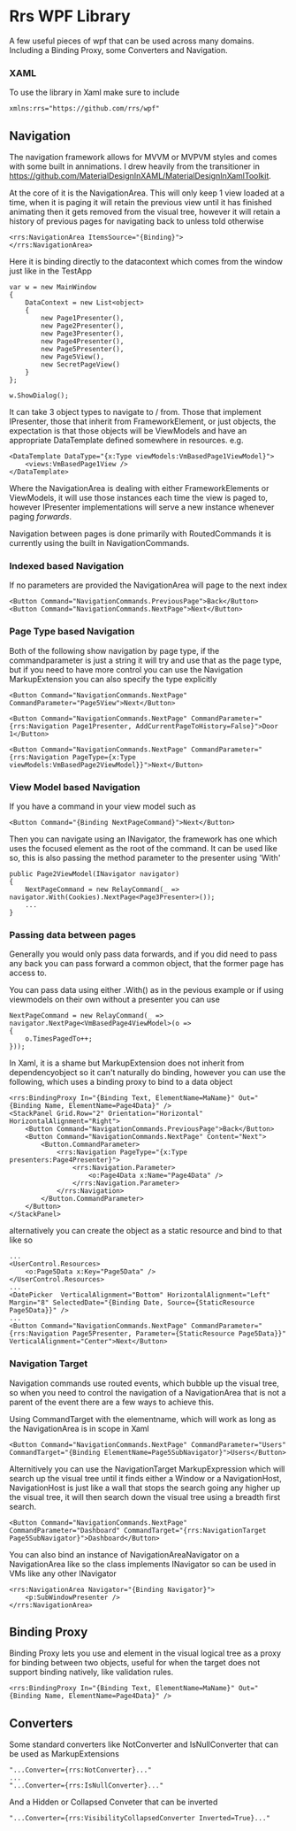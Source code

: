 # Rrs WPF Library

A few useful pieces of wpf that can be used across many domains. Including a Binding Proxy, some Converters and Navigation.


### XAML

To use the library in Xaml make sure to include

```
xmlns:rrs="https://github.com/rrs/wpf"
```

## Navigation

The navigation framework allows for MVVM or MVPVM styles and comes with some built in annimations. I drew heavily from the transitioner in https://github.com/MaterialDesignInXAML/MaterialDesignInXamlToolkit.

At the core of it is the NavigationArea. This will only keep 1 view loaded at a time, when it is paging it will retain the previous view until it has finished animating then it gets removed from the visual tree, however it will retain a history of previous pages for navigating back to unless told otherwise

```
<rrs:NavigationArea ItemsSource="{Binding}">
</rrs:NavigationArea>
```

Here it is binding directly to the datacontext which comes from the window just like in the TestApp

```
var w = new MainWindow
{
    DataContext = new List<object>
    {
        new Page1Presenter(),
        new Page2Presenter(),
        new Page3Presenter(),
        new Page4Presenter(),
        new Page5Presenter(),
        new Page5View(),
        new SecretPageView()
    }
};

w.ShowDialog();
```

It can take 3 object types to navigate to / from. Those that implement IPresenter, those that inherit from FrameworkElement, or just objects, the expectation is that those objects will be ViewModels and have an appropriate DataTemplate defined somewhere in resources. e.g.

```
<DataTemplate DataType="{x:Type viewModels:VmBasedPage1ViewModel}">
    <views:VmBasedPage1View />
</DataTemplate>
```

Where the NavigationArea is dealing with either FrameworkElements or ViewModels, it will use those instances each time the view is paged to, however IPresenter implementations will serve a new instance whenever paging _forwards_.

Navigation between pages is done primarily with RoutedCommands it is currently using the built in NavigationCommands.

### Indexed based Navigation 

If no parameters are provided the NavigationArea will page to the next index

```
<Button Command="NavigationCommands.PreviousPage">Back</Button>
<Button Command="NavigationCommands.NextPage">Next</Button>
```

### Page Type based Navigation

Both of the following show navigation by page type, if the commandparameter is just a string it will try and use that as the page type, but if you need to have more control you can use the Navigation MarkupExtension you can also specify the type explicitly

```
<Button Command="NavigationCommands.NextPage" CommandParameter="Page5View">Next</Button>

<Button Command="NavigationCommands.NextPage" CommandParameter="{rrs:Navigation Page1Presenter, AddCurrentPageToHistory=False}">Door 1</Button>

<Button Command="NavigationCommands.NextPage" CommandParameter="{rrs:Navigation PageType={x:Type viewModels:VmBasedPage2ViewModel}}">Next</Button>
```

### View Model based Navigation

If you have a command in your view model such as

```
<Button Command="{Binding NextPageCommand}">Next</Button>
```

Then you can navigate using an INavigator, the framework has one which uses the focused element as the root of the command. It can be used like so, this is also passing the method parameter to the presenter using 'With'

```
public Page2ViewModel(INavigator navigator)
{
    NextPageCommand = new RelayCommand(_ => navigator.With(Cookies).NextPage<Page3Presenter>());
    ...
}
```

### Passing data between pages

Generally you would only pass data forwards, and if you did need to pass any back you can pass forward a common object, that the former page has access to.

You can pass data using either .With() as in the pevious example or if using viewmodels on their own without a presenter you can use 

```
NextPageCommand = new RelayCommand(_ => navigator.NextPage<VmBasedPage4ViewModel>(o =>
{
    o.TimesPagedTo++;
}));
```

In Xaml, it is a shame but MarkupExtension does not inherit from dependencyobject so it can't naturally do binding, however you can use the following, which uses a binding proxy to bind to a data object

```
<rrs:BindingProxy In="{Binding Text, ElementName=MaName}" Out="{Binding Name, ElementName=Page4Data}" />
<StackPanel Grid.Row="2" Orientation="Horizontal" HorizontalAlignment="Right">
    <Button Command="NavigationCommands.PreviousPage">Back</Button>
    <Button Command="NavigationCommands.NextPage" Content="Next">
        <Button.CommandParameter>
            <rrs:Navigation PageType="{x:Type presenters:Page4Presenter}">
                <rrs:Navigation.Parameter>
                    <o:Page4Data x:Name="Page4Data" />
                </rrs:Navigation.Parameter>
            </rrs:Navigation>
        </Button.CommandParameter>
    </Button>
</StackPanel>
```
alternatively you can create the object as a static resource and bind to that like so

```
...
<UserControl.Resources>
    <o:Page5Data x:Key="Page5Data" />
</UserControl.Resources>
...
<DatePicker  VerticalAlignment="Bottom" HorizontalAlignment="Left" Margin="8" SelectedDate="{Binding Date, Source={StaticResource Page5Data}}" />
...
<Button Command="NavigationCommands.NextPage" CommandParameter="{rrs:Navigation Page5Presenter, Parameter={StaticResource Page5Data}}" VerticalAlignment="Center">Next</Button>
```

### Navigation Target

Navigation commands use routed events, which bubble up the visual tree, so when you need to control the navigation of a NavigationArea that is not a parent of the event there are a few ways to achieve this. 

Using CommandTarget with the elementname, which will work as long as the NavigationArea is in scope in Xaml
```
<Button Command="NavigationCommands.NextPage" CommandParameter="Users" CommandTarget="{Binding ElementName=Page5SubNavigator}">Users</Button>
```
Alternitively you can use the NavigationTarget MarkupExpression which will search up the visual tree until it finds either a Window or a NavigationHost, NavigationHost is just like a wall that stops the search going any higher up the visual tree, it will then search down the visual tree using a breadth first search.

```
<Button Command="NavigationCommands.NextPage" CommandParameter="Dashboard" CommandTarget="{rrs:NavigationTarget Page5SubNavigator}">Dashboard</Button>
```

You can also bind an instance of NavigationAreaNavigator on a NavigationArea like so the class implements INavigator so can be used in VMs like any other INavigator

```
<rrs:NavigationArea Navigator="{Binding Navigator}">
    <p:SubWindowPresenter />
</rrs:NavigationArea>
```


## Binding Proxy

Binding Proxy lets you use and element in the visual logical tree as a proxy for binding between two objects, useful for when the target does not support binding natively, like validation rules.

```
<rrs:BindingProxy In="{Binding Text, ElementName=MaName}" Out="{Binding Name, ElementName=Page4Data}" />
```

## Converters

Some standard converters like NotConverter and IsNullConverter that can be used as MarkupExtensions

```
"...Converter={rrs:NotConverter}..."
...
"...Converter={rrs:IsNullConverter}..."
```

And a Hidden or Collapsed Conveter that can be inverted

```
"...Converter={rrs:VisibilityCollapsedConverter Inverted=True}..."

```
